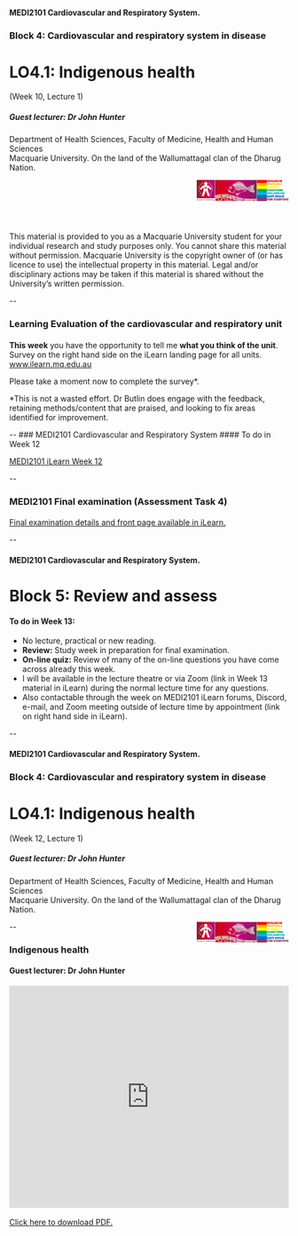 <!-- .slide: data-auto-animate-restart id="MEDI2101Wk10_1"-->
#### MEDI2101 Cardiovascular and Respiratory System.
### Block 4: Cardiovascular and respiratory system in disease
# LO4.1: Indigenous health
(Week 10, Lecture 1)
##### Guest lecturer: Dr John Hunter

Department of Health Sciences, Faculty of Medicine, Health and Human Sciences<br>Macquarie University. On the land of the Wallumattagal clan of the Dharug Nation.

<a href="https://students.mq.edu.au/support"><img src="images/mq_support.png" alt="Student wellbeing logo. Wallumattagal peoples at Macquarie. LGBTQI+ Safe Space for Everyone" align="right" width=33%></a>
<p>&nbsp;</p>
<p>&nbsp;</p>
<p>&nbsp;</p>
<p class="citation">This material is provided to you as a Macquarie University student for your individual research and study purposes only. You cannot share this material without permission. Macquarie University is the copyright owner of (or has licence to use) the intellectual property in this material. Legal and/or disciplinary actions may be taken if this material is shared without the University’s written permission.</p>

--
### Learning Evaluation of the cardiovascular and respiratory unit
####
<p><b>This week</b> you have the opportunity to tell me <b>what you think of the unit</b>.<br>Survey on the right hand side on the iLearn landing page for all units.<br><a href="https://ilearn.mq.edu.au">www.ilearn.mq.edu.au</a></p>
<!-- <br><br><b>Wait until next week</b> to tell me <b>what you think of me</b> (a second survey will be made available next week).</p> -->

<p>Please take a moment now to complete the survey*.</p>

<p class="citation">*This is not a wasted effort. Dr Butlin does engage with the feedback, retaining methods/content that are praised, and looking to fix areas identified for improvement.</p>
--
### MEDI2101 Cardiovascular and Respiratory System
#### To do in Week 12

<a href="https://ilearn.mq.edu.au/course/view.php?id=64513#section-21"> MEDI2101 iLearn Week 12</a>

--
### MEDI2101 Final examination (Assessment Task 4)
####

<a href="https://ilearn.mq.edu.au/course/view.php?id=64513#section-25">Final examination details and front page available in iLearn.</a>

--
<!-- .slide: data-auto-animate-restart id="MEDI2101Wk13" -->
#### MEDI2101 Cardiovascular and Respiratory System.
# Block 5: Review and assess

#### To do in Week 13:

- No lecture, practical or new reading. 
- <b>Review:</b> Study week in preparation for final examination.
- <b>On-line quiz:</b> Review of many of the on-line questions you have come across already this week.
- I will be available in the lecture theatre or via Zoom (link in Week 13 material in iLearn) during the normal lecture time for any questions.
- Also contactable through the week on MEDI2101 iLearn forums, Discord, e-mail, and Zoom meeting outside of lecture time by appointment (link on right hand side in iLearn).

--
#### MEDI2101 Cardiovascular and Respiratory System.
### Block 4: Cardiovascular and respiratory system in disease
# LO4.1: Indigenous health
(Week 12, Lecture 1)
##### Guest lecturer: Dr John Hunter

Department of Health Sciences, Faculty of Medicine, Health and Human Sciences<br>Macquarie University. On the land of the Wallumattagal clan of the Dharug Nation.

<a href="https://students.mq.edu.au/support"><img src="images/mq_support.png" alt="Student wellbeing logo. Wallumattagal peoples at Macquarie. LGBTQI+ Safe Space for Everyone" align="right" width=33%></a>

--
### Indigenous health
#### Guest lecturer: Dr John Hunter

<embed src="https://ilearn.mq.edu.au/mod/resource/view.php?id=7322376#toolbar=1" width="100%" height="400px">

<p class="citation"><a href="https://ilearn.mq.edu.au/mod/resource/view.php?id=7322376">Click here to download PDF.</a></p>